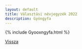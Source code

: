 ```yaml
---
layout: default
title: Választási névjegyzék 2022
description: Gyöngyfa
---
```


{% include Gyooxngyfa.html %}

[Vissza](./)